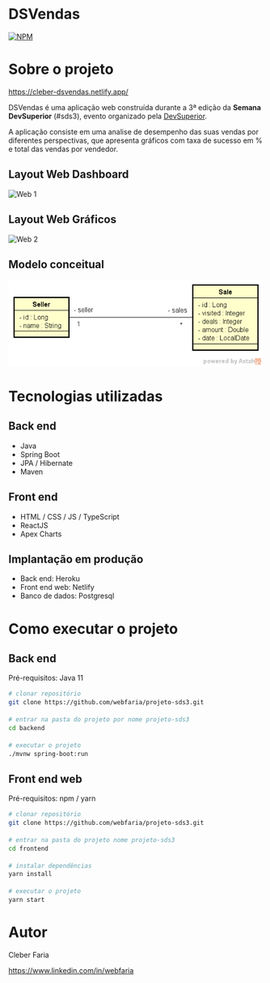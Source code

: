# DSVendas 
[![NPM](https://img.shields.io/npm/l/react)](https://github.com/webfaria/projeto-sds3/blob/main/LICENSE) 

# Sobre o projeto

https://cleber-dsvendas.netlify.app/

DSVendas é uma aplicação web construída durante a 3ª edição da **Semana DevSuperior** (#sds3), evento organizado pela [DevSuperior](https://devsuperior.com "Site da DevSuperior").

A aplicação consiste em uma analise de desempenho das suas vendas por diferentes perspectivas, que apresenta gráficos com taxa de sucesso em % e total das vendas  por vendedor.


## Layout Web Dashboard
![Web 1]()

## Layout Web Gráficos
![Web 2]()

## Modelo conceitual
![Modelo Conceitual](https://github.com/devsuperior/bds-assets/blob/main/sds/sds3-mc.png)

# Tecnologias utilizadas
## Back end
- Java
- Spring Boot
- JPA / Hibernate
- Maven
## Front end
- HTML / CSS / JS / TypeScript
- ReactJS
- Apex Charts
## Implantação em produção
- Back end: Heroku
- Front end web: Netlify
- Banco de dados: Postgresql

# Como executar o projeto

## Back end
Pré-requisitos: Java 11

```bash
# clonar repositório
git clone https://github.com/webfaria/projeto-sds3.git

# entrar na pasta do projeto por nome projeto-sds3
cd backend

# executar o projeto
./mvnw spring-boot:run
```

## Front end web
Pré-requisitos: npm / yarn

```bash
# clonar repositório
git clone https://github.com/webfaria/projeto-sds3.git

# entrar na pasta do projeto nome projeto-sds3
cd frontend

# instalar dependências
yarn install

# executar o projeto
yarn start
```

# Autor

Cleber Faria

https://www.linkedin.com/in/webfaria
